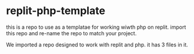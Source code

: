 # replit-php-template

this is a repo to use as a templatae for working wiwth php on replit. import this repo and re-name the repo to match your project. 

We imported a repo designed to work with replit and php. it has 3 files in it.
